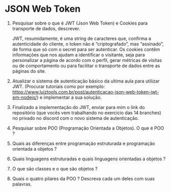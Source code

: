 # JSON Web Token

1. Pesquisar sobre o que é JWT (Json Web Token) e Cookies para transporte de dados, descrever.

    JWT, resumidamente, é uma string de caracteres que, confirma a autenticidade do cliente, o token não é “criptografado”, mas “assinado”, de forma que só com o secret para ser autenticar. Os cookies contêm informações que nos ajudam a identificar o visitante, seja para personalizar a página de acordo com o perfil, gerar métricas de visitas ou de comportamento ou para facilitar o transporte de dados entre as páginas do site.


2. Atualizar o sistema de autenticação básico da ultima aula para utilizar JWT. (Procurar tutoriais como por exemplo: https://www.luiztools.com.br/post/autenticacao-json-web-token-jwt-em-nodejs/) e implementar a sua solução.




3. Finalizado a implementação do JWT, enviar para mim o link do repositório (que vocês vem trabalhando no exercicio das 14 branches) no privado no discord com o novo sistema de autenticação.

4. Pesquisar sobre POO (Programação Orientada a Objetos). O que é POO ?

6. Quais as diferenças entre programação estruturada e programação orientada a objetos ?

7. Quais linguagens estruturadas e quais linguagens orientadas a objetos ?

8. O que são classes e o que são objetos ?

9. Quais o quatro pilares da POO ? Descreva cada um deles com suas palavras. 